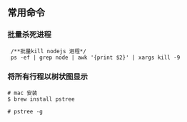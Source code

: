 ## 常用命令

### 批量杀死进程
```
 /**批量kill nodejs 进程*/
 ps -ef | grep node | awk '{print $2}' | xargs kill -9
```

### 将所有行程以树状图显示
```
# mac 安装
$ brew install pstree

# pstree -g
```
